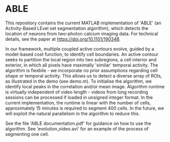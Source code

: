 # ABLE

This repository contains the current MATLAB implementation of 'ABLE' (an Activity-Based LEvel set segmentation algorithm), which detects the location of neurons from two-photon calcium imaging data. For technical details, see the paper at https://doi.org/10.1101/190348. 

In our framework, multiple coupled active contours evolve, guided by a model-based cost function, to identify cell boundaries. An active contour seeks to partition the local region into two subregions, a cell interior and exterior, in which all pixels have maximally 'similar' temporal activity. The algorithm is flexbile - we incorporate no prior assumptions regarding cell shape or temporal activity. This allows us to detect a diverse array of ROIs, as illustrated in the demo (see demo.m). To initialise the algorithm, we identify local peaks in the correlation and/or mean image. Algorithm runtime is virtually independent of video length - videos from long recording sessions can be processed if loaded in unsigned integer format. In the current implementation, the runtime is linear with the number of cells, approximately 15 minutes is required to segment 400 cells. In the future, we will exploit the natural parallelism in the algorithm to reduce this. 

See the file 'ABLE documentation.pdf' for guidance on how to use the algorithm. See 'evolution_video.avi' for an example of the process of segmenting one cell. 
